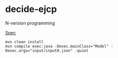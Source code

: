 # decide-ejcp
N-version programming

[Spec](http://www.monperrus.net/martin/decide.pdf)

```
mvn clean install
mvn compile exec:java -Dexec.mainClass="Model" -Dexec.args="input/input0.json" -quiet
```

